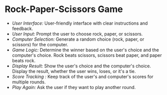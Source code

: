 # Rock-Paper-Scissors Game
- *User Interface:* User-friendly interface with clear instructions and feedback.
- *User Input:* Prompt the user to choose rock, paper, or scissors.
- *Computer Selection:* Generate a random choice (rock, paper, or scissors) for the computer.
- *Game Logic:* Determine the winner based on the user's choice and the computer's choice. Rock beats scissors, scissors beat paper, and paper beats rock.
- *Display Result:* Show the user's choice and the computer's choice. Display the result, whether the user wins, loses, or it's a tie.
- *Score Tracking :* Keep track of the user's and computer's scores for multiple rounds.
- *Play Again:* Ask the user if they want to play another round.
